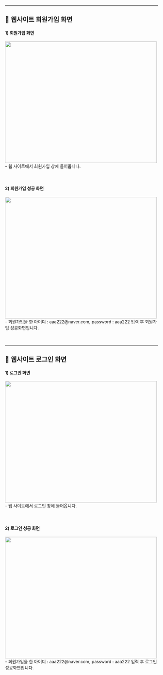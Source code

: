 <hr>

<p align="center">
<h2 align="left"> 📢 웹사이트 회원가입 화면 </h2>


<h4 align="left"> 1) 회원가입 화면 </h4>
<img src="[https://user-images.githubusercontent.com/101113265/169137196-dbee692b-9e6a-4bb5-9e16-910918cde464.JPG]" width="500" height="400">
- 웹 사이트에서 회원가입 창에 들어옵니다.
<br><br><br/>


<h4 align="left"> 2) 회원가입 성공 화면 </h4>
<img src="[https://user-images.githubusercontent.com/101113265/169137370-0cabed22-2627-451e-9379-d24f778b1890.JPG]" width="500" height="400">
- 회원가입을 한 아이디 : aaa222@naver.com, password : aaa222 입력 후 회원가입 성공화면입니다.
<br><br><br/>


<hr>

<p align="center">
<h2 align="left"> 📢 웹사이트 로그인 화면 </h2>


<h4 align="left"> 1) 로그인 화면 </h4>
<img src="[https://user-images.githubusercontent.com/101113265/169137196-dbee692b-9e6a-4bb5-9e16-910918cde464.JPG](https://user-images.githubusercontent.com/101113265/170320724-fe6bf510-943c-45c4-9672-ba07bb6da688.JPG)" width="500" height="400">
- 웹 사이트에서 로그인 창에 들어옵니다.
<br><br><br/>


<h4 align="left"> 2) 로그인 성공 화면 </h4>
<img src="[https://user-images.githubusercontent.com/101113265/169137370-0cabed22-2627-451e-9379-d24f778b1890.JPG](https://user-images.githubusercontent.com/101113265/170321065-35479c73-4a5b-4c45-8bd2-7da43069d8f8.JPG)" width="500" height="400">
- 회원가입을 한 아이디 : aaa222@naver.com, password : aaa222 입력 후 로그인 성공화면입니다.
<br><br><br/>
